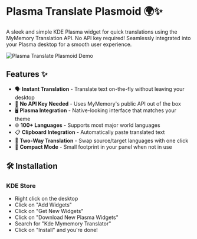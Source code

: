 # Plasma Translate Plasmoid 🌍✨

A sleek and simple KDE Plasma widget for quick translations using the MyMemory Translation API. No API key required! Seamlessly integrated into your Plasma desktop for a smooth user experience.

![Plasma Translate Plasmoid Demo](https://images.pling.com/img/00/00/24/01/13/2272210/mymemory.png) 

## Features ✨

- 🗣️ **Instant Translation** - Translate text on-the-fly without leaving your desktop
- 🔑 **No API Key Needed** - Uses MyMemory's public API out of the box
- 🖥️ **Plasma Integration** - Native-looking interface that matches your theme
- 🌐 **100+ Languages** - Supports most major world languages
- 📋 **Clipboard Integration** - Automatically paste translated text
- 🔄 **Two-Way Translation** - Swap source/target languages with one click
- 📌 **Compact Mode** - Small footprint in your panel when not in use

## 🛠️ Installation
  ### KDE Store
  
* Right click on the desktop
* Click on "Add Widgets"
* Click on "Get New Widgets"
* Click on "Download New Plasma Widgets"
* Search for "Kde Mymemory Translator"
* Click on "Install" and you're done!
